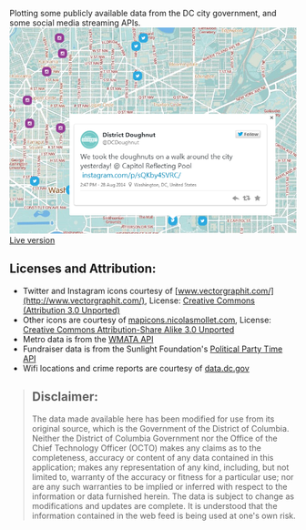 Plotting some publicly available data from the DC city government, and some social media streaming APIs.
![](/public/images/dcmap_ss.png "screen")
[Live version](http://dcmap.herokuapp.com)

Licenses and Attribution:
-------------------------
- Twitter and Instagram icons courtesy of [www.vectorgraphit.com/](http://www.vectorgraphit.com/), License: [Creative Commons (Attribution 3.0 Unported)](http://creativecommons.org/licenses/by/3.0/)
- Other icons are courtesy of [mapicons.nicolasmollet.com](http://mapicons.nicolasmollet.com/), License: [Creative Commons Attribution-Share Alike 3.0 Unported](http://creativecommons.org/licenses/by-sa/3.0/)
- Metro data is from the [WMATA API](http://developer.wmata.com/)
- Fundraiser data is from the Sunlight Foundation's [Political Party Time API](http://tryit.sunlightfoundation.com/partytime)
- Wifi locations and crime reports are courtesy of [data.dc.gov](http://data.dc.gov) 
> ## Disclaimer:
> The data made available here has been modified for use from its original 
> source, which is the Government of the District of Columbia. Neither the 
> District of Columbia Government nor the Office of the Chief Technology 
> Officer (OCTO) makes any claims as to the completeness, accuracy or 
> content of any data contained in this application; makes any 
> representation of any kind, including, but not limited to, warranty of 
> the accuracy or fitness for a particular use; nor are any such warranties 
> to be implied or inferred with respect to the information or data 
> furnished herein. The data is subject to change as modifications and 
> updates are complete. It is understood that the information contained in 
> the web feed is being used at one's own risk.
